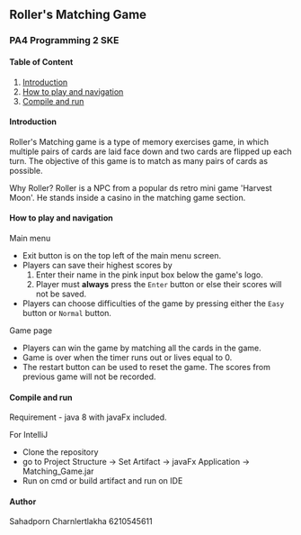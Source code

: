 ## Roller's Matching Game
### PA4 Programming 2 SKE

#### Table of Content
1. [Introduction](#Introduction)
2. [How to play and navigation](#How-to-play-and-navigation)
3. [Compile and run](#Compile-and-run)

#### Introduction
Roller's Matching game is a type of memory exercises game, 
in which multiple pairs of cards are laid face down and two cards are 
flipped up each turn. The objective of this game is to match as many pairs 
of cards as possible.

Why Roller?
Roller is a NPC from a popular ds retro mini game 'Harvest Moon'.
He stands inside a casino in the matching game section.

#### How to play and navigation
Main menu
- Exit button is on the top left of the main menu screen.
- Players can save their highest scores by
    1. Enter their name in the pink input box
    below the game's logo.
    2. Player must **always** press the ```Enter``` button
    or else their scores will not be saved.
- Players can choose difficulties of the game by pressing
either the ```Easy``` button or ```Normal``` button.

Game page
- Players can win the game by matching all the cards in the game.
- Game is over when the timer runs out or lives equal to 0.
- The restart button can be used to reset the game. The scores 
from previous game will not be recorded. 

#### Compile and run
Requirement - java 8 with javaFx included.

For IntelliJ
- Clone the repository
- go to Project Structure -> Set Artifact -> javaFx Application -> Matching_Game.jar
- Run on cmd or build artifact and run on IDE

#### Author
Sahadporn Charnlertlakha 6210545611


